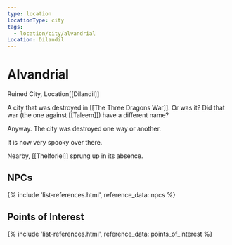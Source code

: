 ```yaml
---
type: location
locationType: city
tags:
  - location/city/alvandrial
Location: Dilandil
---
```


# Alvandrial
Ruined City, <span class="dataview inline-field"><span class="inline-field-key">Location</span><span class="inline-field-value">[[Dilandil]]</span></span>

A city that was destroyed in [[The Three Dragons War]]. Or was it? Did that war (the one against [[Taleem]]) have a different name? 

Anyway. The city was destroyed one way or another. 

It is now very spooky over there. 

Nearby, [[Thelforiel]] sprung up in its absence. 

## NPCs

{% include 'list-references.html', reference_data: npcs %}

## Points of Interest

{% include 'list-references.html', reference_data: points_of_interest %}
